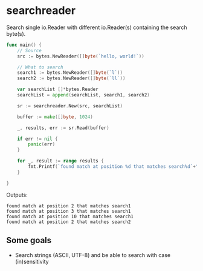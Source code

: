 # searchreader
Search single io.Reader with different io.Reader(s) containing the search byte(s).

```go
func main() {
	// Source
	src := bytes.NewReader([]byte(`hello, world!`))

	// What to search
	search1 := bytes.NewReader([]byte(`l`))
	search2 := bytes.NewReader([]byte(`ll`))

	var searchList []*bytes.Reader
	searchList = append(searchList, search1, search2)

	sr := searchreader.New(src, searchList)

	buffer := make([]byte, 1024)

	_, results, err := sr.Read(buffer)

	if err != nil {
		panic(err)
	}

	for _, result := range results {
		fmt.Printf(`found match at position %d that matches search%d`+"\n", result.StartPosition, 1+result.Index)
	}

}
```

Outputs:

```
found match at position 2 that matches search1
found match at position 3 that matches search1
found match at position 10 that matches search1
found match at position 2 that matches search2
```

## Some goals

* Search strings (ASCII, UTF-8) and be able to search with case (in)sensitivity
